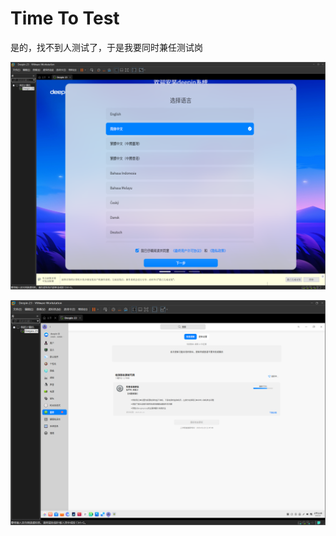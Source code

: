 # Time To Test

是的，找不到人测试了，于是我要同时兼任测试岗


![alt text](assets/test_pkgs/image.png)

![alt text](assets/test_pkgs/image-1.png)

